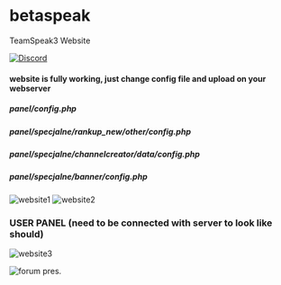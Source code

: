 # betaspeak
TeamSpeak3 Website

[![Discord](https://img.shields.io/discord/370909694056726528.svg?style=flat&logo=discord)](https://discord.gg/8wT3GEQ)

#### website is fully working, just change config file and upload on your webserver
  
##### panel/config.php
##### panel/specjalne/rankup_new/other/config.php
##### panel/specjalne/channelcreator/data/config.php
##### panel/specjalne/banner/config.php
 
 
 
![website1](https://i.imgur.com/119DI4S.gif)
![website2](https://i.imgur.com/ToC713i.gif)

### USER PANEL (need to be connected with server to look like should)
![website3](https://i.imgur.com/ODdj1kd.gif)

![forum pres.](https://i.imgur.com/hHO4zA1.png)

